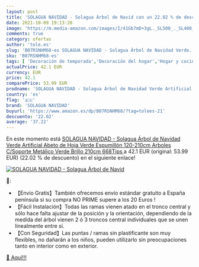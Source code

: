 ```yaml
---
layout: post
title: 'SOLAGUA NAVIDAD - Solagua Árbol de Navid con un 22.02 % de descuento'
date: 2021-10-09 19:13:20
image: 'https://m.media-amazon.com/images/I/41Gb7mD+3gL._SL500_._SL400_.jpg'
comments: true
category: ofertas
author: 'tole.es'
slug: 'B07RSNHM68-es SOLAGUA NAVIDAD - Solagua Árbol de Navidad Verde...'
sku: 'B07RSNHM68-es'
tags: [ 'Decoración de temporada','Decoración del hogar','Hogar y cocina','navidad','solagua navidad','Árboles de navidad', ]
actualPrice: 42.1 EUR
currency: EUR
price: 42.1
comparePrice: 53.99 EUR
prodname: 'SOLAGUA NAVIDAD - Solagua Árbol de Navidad Verde Artificial Abeto de Hoja Verde Espumillón 120-210cm Arboles C/Soporte Metálico  Verde Brillo  210cm 668Tips '
country: 'es'
flag: '🇪🇸'
brand: 'SOLAGUA NAVIDAD'
buyurl: 'https://www.amazon.es/dp/B07RSNHM68/?tag=tolees-21'
descuento: '22.02'
average: '37.22'
---
```


En este momento está [SOLAGUA NAVIDAD - Solagua Árbol de Navidad Verde Artificial Abeto de Hoja Verde Espumillón 120-210cm Arboles C/Soporte Metálico  Verde Brillo  210cm 668Tips ](https://www.amazon.es/dp/B07RSNHM68/?tag=tolees-21) a 42.1 EUR (original: 53.99 EUR) (22.02 %  de descuento) en el siguiente enlace!

[![SOLAGUA NAVIDAD - Solagua Árbol de Navid](https://m.media-amazon.com/images/I/41Gb7mD+3gL._SL500_._SL400_.jpg)](https://www.amazon.es/dp/B07RSNHM68/?tag=tolees-21)

🔎:

- 【Envio Gratis】También ofrecemos envío estándar gratuito a España península si su compra NO PRIME supere a los 20 Euros !
- 【Fácil Instalación】Todas las ramas vienen atado en el tronco central y sólo hace falta ajustar de la posición y la orientación, dependiendo de la medida del árbol vienen 2 ó 3 troncos central individuales que se unen linealmente entre sí.
- 【Con Seguridad】Las puntas / ramas sin plastificante son muy flexibles, no dañarán a los niños, pueden utilizarlo sin preocupaciones tanto en interior como en exterior.

[🛒 Aquí!!!](https://www.amazon.es/dp/B07RSNHM68/?tag=tolees-21)
